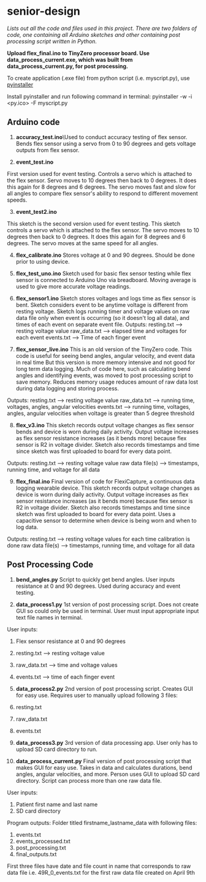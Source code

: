 # senior-design
*Lists out all the code and files used in this project.*
*There are two folders of code, one containing all Arduino sketches and other containing post processing script written in Python.*

**Upload flex_final.ino to TinyZero processor board. Use data_process_current.exe, which was built from data_process_current.py, for post processing.**

To create application (.exe file) from python script (i.e. myscript.py), use [pyinstaller](https://pyinstaller.readthedocs.io/en/stable/) 

Install pyinstaller and run following command in terminal:
pyinstaller -w -i <py.ico> -F myscript.py

## Arduino code

1. **accuracy_test.ino**\Used to conduct accuracy testing of flex sensor. Bends flex sensor using a servo from 0 to 90 degrees and gets voltage outputs from flex sensor.

2. **event_test.ino**

 First version used for event testing. Controls a servo which is attached to the flex sensor. Servo moves to 10 degrees then back to 0 degrees. It does this again for 8 degrees and 6 degrees. The servo moves fast and slow for all angles to compare flex sensor's ability to respond to different movement speeds.

3. **event_test2.ino**

 This sketch is the second version used for event testing. This sketch controls a servo which is attached to the flex sensor. The servo moves to 10 degrees then back to 0 degrees. It does this again for 8 degrees and 6 degrees. The servo moves at the same speed for all angles.

4. **flex_calibrate.ino**
Stores voltage at 0 and 90 degrees. Should be done prior to using device.

5. **flex_test_uno.ino**
Sketch used for basic flex sensor testing while flex sensor is connected to Arduino Uno via breadboard. Moving average is used to give more accurate voltage readings.

6. **flex_sensor1.ino**
Sketch stores voltages and logs time as flex sensor is bent. Sketch considers event to be anytime voltage is different from resting voltage. Sketch logs running timer and voltage values on raw data file only when event is occurring (so it doesn't log all data), and times of each event on separate event file.
Outputs: resting.txt --> resting voltage value
         raw_data.txt --> elapsed time and voltages for each event
         events.txt --> Time of each finger event
         
7. **flex_sensor_live.ino**
This is an old version of the TinyZero code. This code is useful for seeing bend angles, angular velocity, and event data in real time
But this version is more memory intensive and not good for long term data logging. Much of code here, such as calculating bend angles and identifying events, was moved to post processing script to save memory. Reduces memory usage reduces amount of raw data lost during data logging and storing process.

Outputs: resting.txt --> resting voltage value
         raw_data.txt --> running time, voltages, angles, angular velocities
         events.txt --> running time, voltages, angles, angular velocities when voltage is greater than 5 degree threshold
         
8. **flex_v3.ino**
This sketch records output voltage changes as flex sensor bends and device is worn during daily activity. Output voltage increases as flex sensor resistance increases (as it bends more) because flex sensor is R2 in voltage divider. Sketch also records timestamps and time since sketch was first uploaded to board for every data point.

Outputs: resting.txt --> resting voltage value
         raw data file(s) --> timestamps, running time, and voltage for all data
         
9. **flex_final.ino**
Final version of code for FlexiCapture, a continuous data logging wearable device. This sketch records output voltage changes as device is worn during daily activity. Output voltage increases as flex sensor resistance increases (as it bends more) because flex sensor is R2 in voltage divider. Sketch also records timestamps and time since sketch was first uploaded to board for every data point. Uses a capacitive sensor to determine when device is being worn and when to log data.

Outputs: resting.txt --> resting voltage values for each time calibration is done
         raw data file(s) --> timestamps, running time, and voltage for all data

## Post Processing Code

1. **bend_angles.py**
Script to quickly get bend angles. User inputs resistance at 0 and 90 degrees. Used during accuracy and event testing.

2. **data_process1.py**
1st version of post processing script. Does not create GUI so could only be used in terminal. User must input appropriate input text file names in terminal.

User inputs:
1. Flex sensor resistance at 0 and 90 degrees
2. resting.txt --> resting voltage value
3. raw_data.txt --> time and voltage values
4. events.txt --> time of each finger event

3. **data_process2.py**
2nd version of post processing script. Creates GUI for easy use. Requires user to manually upload following 3 files:
1. resting.txt
2. raw_data.txt
3. events.txt

4. **data_process3.py**
3rd version of data processing app. User only has to upload SD card directory to run.

5. **data_process_current.py**
Final version of post processing script that makes GUI for easy use. Takes in data and calculates durations, bend angles, angular velocities, and more. Person uses GUI to upload SD card directory. Script can process more than one raw data file. 

User inputs:

1. Patient first name and last name
2. SD card directory

Program outputs:
Folder titled firstname_lastname_data with following files:
1. events.txt
2. events_processed.txt
3. post_processing.txt
4. final_outputs.txt

First three files have date and file count in name that corresponds to raw data file
i.e. 49R_0_events.txt for the first raw data file created on April 9th











